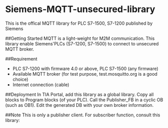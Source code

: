 # Siemens-MQTT-unsecured-library
This is the offical MQTT library for PLC S7-1500, S7-1200 published by Siemens

##Getting Started
MQTT is a light-weight for M2M communication. This library enable Siemens'PLCs 
(S7-1200, S7-1500) to connect to unsecured MQTT broker.

##Requirement
- PLC S7-1200 with firmware 4.0 or above, PLC S7-1500 (any firmware)
- Available MQTT broker (for test purpose, test.mosquitto.org is a good choice)
- Internet connection (cable)

##Deployment
In TIA Portal, add this library as a global library. Copy all blocks to Program blocks
(of your PLC). Call the Publisher_FB in a cyclic OB (such as OB1). Edit the generated DB
with your own broker information.

##Note
This is only a publisher client. For subscriber function, consult this library: 
